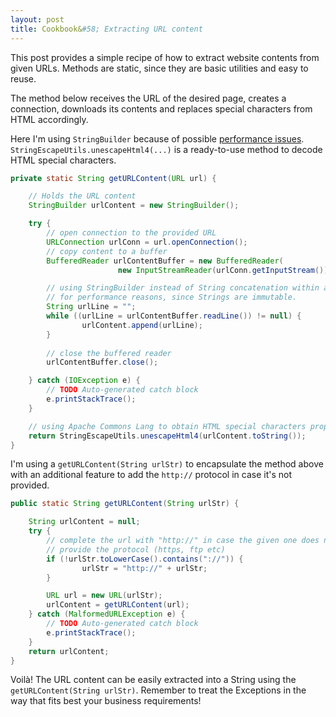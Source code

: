 ```yaml
---
layout: post
title: Cookbook&#58; Extracting URL content
---
```


This post provides a simple recipe of how to extract website contents from given URLs.
Methods are static, since they are basic utilities and easy to reuse.

The method below receives the URL of the desired page, creates a connection, downloads its contents and replaces special characters from HTML accordingly.

Here I'm using `StringBuilder` because of possible [performance issues](/post/improving-performance-with-stringbuilder).
`StringEscapeUtils.unescapeHtml4(...)` is a ready-to-use method to decode HTML special characters.

```java
private static String getURLContent(URL url) {

	// Holds the URL content
	StringBuilder urlContent = new StringBuilder();

	try {
		// open connection to the provided URL
		URLConnection urlConn = url.openConnection();
		// copy content to a buffer
		BufferedReader urlContentBuffer = new BufferedReader(
						new InputStreamReader(urlConn.getInputStream()));

		// using StringBuilder instead of String concatenation within a loop
		// for performance reasons, since Strings are immutable.
		String urlLine = "";
		while ((urlLine = urlContentBuffer.readLine()) != null) {
				urlContent.append(urlLine);
		}
		
		// close the buffered reader
		urlContentBuffer.close();

	} catch (IOException e) {
		// TODO Auto-generated catch block
		e.printStackTrace();
	}

	// using Apache Commons Lang to obtain HTML special characters properly
	return StringEscapeUtils.unescapeHtml4(urlContent.toString());
}
```

I'm using a `getURLContent(String urlStr)` to encapsulate the method above with an additional feature to add the `http://` protocol in case it's not provided.

```java
public static String getURLContent(String urlStr) {

	String urlContent = null;
	try {
		// complete the url with "http://" in case the given one does not
		// provide the protocol (https, ftp etc)
		if (!urlStr.toLowerCase().contains("://")) {
				urlStr = "http://" + urlStr;
		}

		URL url = new URL(urlStr);
		urlContent = getURLContent(url);
	} catch (MalformedURLException e) {
		// TODO Auto-generated catch block
		e.printStackTrace();
	}
	return urlContent;
}
```

Voilà! The URL content can be easily extracted into a String using the `getURLContent(String urlStr)`.
Remember to treat the Exceptions in the way that fits best your business requirements!